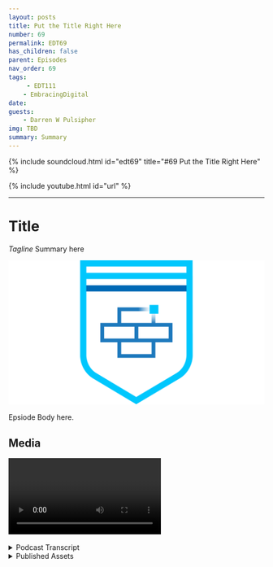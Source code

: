 ```yaml
---
layout: posts
title: Put the Title Right Here
number: 69
permalink: EDT69
has_children: false
parent: Episodes
nav_order: 69
tags:
     - EDT111
    - EmbracingDigital
date: 
guests:
    - Darren W Pulsipher
img: TBD
summary: Summary
---
```


{% include soundcloud.html id="edt69" title="#69 Put the Title Right Here" %}

{% include youtube.html id="url" %}

---

# Title

*Tagline*
Summary here

![episode image](./thumbnail.png)

Epsiode Body here.

## Media

<video src='url'></video>

<details>
<summary> Podcast Transcript </summary>


</details>

<details>
<summary> Published Assets </summary>


</details>
